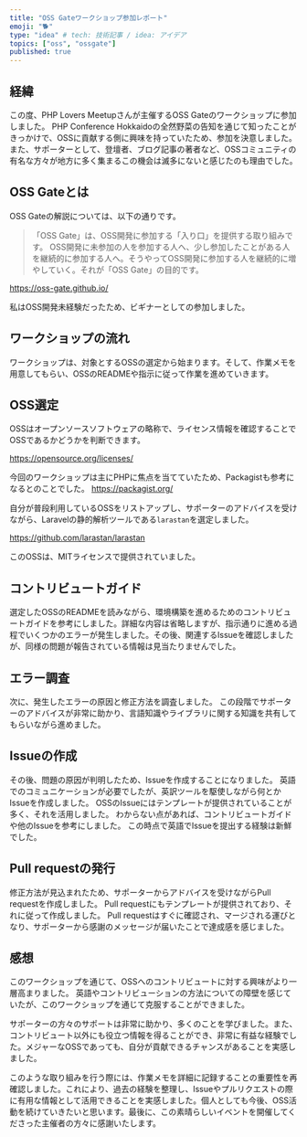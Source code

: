 ```yaml
---
title: "OSS Gateワークショップ参加レポート"
emoji: "🐕"
type: "idea" # tech: 技術記事 / idea: アイデア
topics: ["oss", "ossgate"]
published: true
---
```


## 経緯
この度、PHP Lovers Meetupさんが主催するOSS Gateのワークショップに参加しました。
PHP Conference Hokkaidoの全然野菜の告知を通じて知ったことがきっかけで、OSSに貢献する側に興味を持っていたため、参加を決意しました。
また、サポーターとして、登壇者、ブログ記事の著者など、OSSコミュニティの有名な方々が地方に多く集まるこの機会は滅多にないと感じたのも理由でした。

## OSS Gateとは
OSS Gateの解説については、以下の通りです。

> 「OSS Gate」は、OSS開発に参加する「入り口」を提供する取り組みです。 OSS開発に未参加の人を参加する人へ、少し参加したことがある人を継続的に参加する人へ。そうやってOSS開発に参加する人を継続的に増やしていく。それが「OSS Gate」の目的です。

https://oss-gate.github.io/

私はOSS開発未経験だったため、ビギナーとしての参加しました。

## ワークショップの流れ
ワークショップは、対象とするOSSの選定から始まります。そして、作業メモを用意してもらい、OSSのREADMEや指示に従って作業を進めていきます。

## OSS選定
OSSはオープンソースソフトウェアの略称で、ライセンス情報を確認することでOSSであるかどうかを判断できます。

https://opensource.org/licenses/


今回のワークショップは主にPHPに焦点を当てていたため、Packagistも参考になるとのことでした。
https://packagist.org/

自分が普段利用しているOSSをリストアップし、サポーターのアドバイスを受けながら、Laravelの静的解析ツールである`larastan`を選定しました。

https://github.com/larastan/larastan

このOSSは、MITライセンスで提供されていました。

## コントリビュートガイド
選定したOSSのREADMEを読みながら、環境構築を進めるためのコントリビュートガイドを参考にしました。詳細な内容は省略しますが、指示通りに進める過程でいくつかのエラーが発生しました。その後、関連するIssueを確認しましたが、同様の問題が報告されている情報は見当たりませんでした。

## エラー調査
次に、発生したエラーの原因と修正方法を調査しました。
この段階でサポーターのアドバイスが非常に助かり、言語知識やライブラリに関する知識を共有してもらいながら進めました。

## Issueの作成
その後、問題の原因が判明したため、Issueを作成することになりました。
英語でのコミュニケーションが必要でしたが、英訳ツールを駆使しながら何とかIssueを作成しました。
OSSのIssueにはテンプレートが提供されていることが多く、それを活用しました。
わからない点があれば、コントリビュートガイドや他のIssueを参考にしました。
この時点で英語でIssueを提出する経験は新鮮でした。

## Pull requestの発行
修正方法が見込まれたため、サポーターからアドバイスを受けながらPull requestを作成しました。
Pull requestにもテンプレートが提供されており、それに従って作成しました。
Pull requestはすぐに確認され、マージされる運びとなり、サポーターから感謝のメッセージが届いたことで達成感を感じました。

## 感想
このワークショップを通じて、OSSへのコントリビュートに対する興味がより一層高まりました。
英語やコントリビューションの方法についての障壁を感じていたが、このワークショップを通じて克服することができました。

サポーターの方々のサポートは非常に助かり、多くのことを学びました。また、コントリビュート以外にも役立つ情報を得ることができ、非常に有益な経験でした。メジャーなOSSであっても、自分が貢献できるチャンスがあることを実感しました。

このような取り組みを行う際には、作業メモを詳細に記録することの重要性を再確認しました。これにより、過去の経験を整理し、Issueやプルリクエストの際に有用な情報として活用できることを実感しました。個人としても今後、OSS活動を続けていきたいと思います。最後に、この素晴らしいイベントを開催してくださった主催者の方々に感謝いたします。
